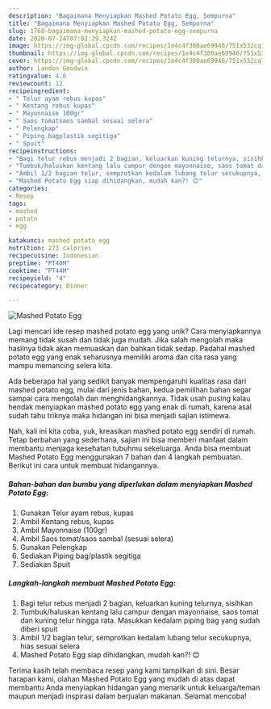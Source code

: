 ```yaml
---
description: "Bagaimana Menyiapkan Mashed Potato Egg, Sempurna"
title: "Bagaimana Menyiapkan Mashed Potato Egg, Sempurna"
slug: 1768-bagaimana-menyiapkan-mashed-potato-egg-sempurna
date: 2020-07-24T07:02:29.324Z
image: https://img-global.cpcdn.com/recipes/1e4c4f300ae69946/751x532cq70/mashed-potato-egg-foto-resep-utama.jpg
thumbnail: https://img-global.cpcdn.com/recipes/1e4c4f300ae69946/751x532cq70/mashed-potato-egg-foto-resep-utama.jpg
cover: https://img-global.cpcdn.com/recipes/1e4c4f300ae69946/751x532cq70/mashed-potato-egg-foto-resep-utama.jpg
author: Landon Goodwin
ratingvalue: 4.6
reviewcount: 12
recipeingredient:
- " Telur ayam rebus kupas"
- " Kentang rebus kupas"
- " Mayonnaise 100gr"
- " Saos tomatsaos sambal sesuai selera"
- " Pelengkap"
- " Piping bagplastik segitiga"
- " Spuit"
recipeinstructions:
- "Bagi telur rebus menjadi 2 bagian, keluarkan kuning telurnya, sisihkan"
- "Tumbuk/haluskan kentang lalu campur dengan mayonnaise, saos tomat dan kuning telur hingga rata. Masukkan kedalam piping bag yang sudah diberi spuit"
- "Ambil 1/2 bagian telur, semprotkan kedalam lubang telur secukupnya, hias sesuai selera"
- "Mashed Potato Egg siap dihidangkan, mudah kan?! 😊"
categories:
- Resep
tags:
- mashed
- potato
- egg

katakunci: mashed potato egg 
nutrition: 273 calories
recipecuisine: Indonesian
preptime: "PT40M"
cooktime: "PT44M"
recipeyield: "4"
recipecategory: Dinner

---
```



![Mashed Potato Egg](https://img-global.cpcdn.com/recipes/1e4c4f300ae69946/751x532cq70/mashed-potato-egg-foto-resep-utama.jpg)

Lagi mencari ide resep mashed potato egg yang unik? Cara menyiapkannya memang tidak susah dan tidak juga mudah. Jika salah mengolah maka hasilnya tidak akan memuaskan dan bahkan tidak sedap. Padahal mashed potato egg yang enak seharusnya memiliki aroma dan cita rasa yang mampu memancing selera kita.



Ada beberapa hal yang sedikit banyak mempengaruhi kualitas rasa dari mashed potato egg, mulai dari jenis bahan, kedua pemilihan bahan segar sampai cara mengolah dan menghidangkannya. Tidak usah pusing kalau hendak menyiapkan mashed potato egg yang enak di rumah, karena asal sudah tahu triknya maka hidangan ini bisa menjadi sajian istimewa.


Nah, kali ini kita coba, yuk, kreasikan mashed potato egg sendiri di rumah. Tetap berbahan yang sederhana, sajian ini bisa memberi manfaat dalam membantu menjaga kesehatan tubuhmu sekeluarga. Anda bisa membuat Mashed Potato Egg menggunakan 7 bahan dan 4 langkah pembuatan. Berikut ini cara untuk membuat hidangannya.

<!--inarticleads1-->

##### Bahan-bahan dan bumbu yang diperlukan dalam menyiapkan Mashed Potato Egg:

1. Gunakan  Telur ayam rebus, kupas
1. Ambil  Kentang rebus, kupas
1. Ambil  Mayonnaise (100gr)
1. Ambil  Saos tomat/saos sambal (sesuai selera)
1. Gunakan  Pelengkap
1. Sediakan  Piping bag/plastik segitiga
1. Sediakan  Spuit




<!--inarticleads2-->

##### Langkah-langkah membuat Mashed Potato Egg:

1. Bagi telur rebus menjadi 2 bagian, keluarkan kuning telurnya, sisihkan
1. Tumbuk/haluskan kentang lalu campur dengan mayonnaise, saos tomat dan kuning telur hingga rata. Masukkan kedalam piping bag yang sudah diberi spuit
1. Ambil 1/2 bagian telur, semprotkan kedalam lubang telur secukupnya, hias sesuai selera
1. Mashed Potato Egg siap dihidangkan, mudah kan?! 😊




Terima kasih telah membaca resep yang kami tampilkan di sini. Besar harapan kami, olahan Mashed Potato Egg yang mudah di atas dapat membantu Anda menyiapkan hidangan yang menarik untuk keluarga/teman maupun menjadi inspirasi dalam berjualan makanan. Selamat mencoba!
